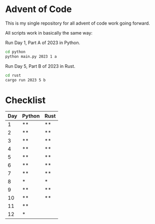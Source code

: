 # Advent of Code

This is my single repository for all advent of code work going forward.


All scripts work in basically the same way:


Run Day 1, Part A of 2023 in Python.
```bash
cd python
python main.py 2023 1 a
```

Run Day 5, Part B of 2023 in Rust.
```bash
cd rust
cargo run 2023 5 b
```


# Checklist

|  Day | Python | Rust |
|  --- | ------ | ---- |
|   1  |   **   |  **  |
|   2  |   **   |  **  |
|   3  |   **   |  **  |
|   4  |   **   |  **  |
|   5  |   **   |  **  |
|   6  |   **   |  **  |
|   7  |   **   |  **  |
|   8  |   *    |  *   |
|   9  |   **   |  **  |
|  10  |   **   |  **  |
|  11  |   **   |      |
|  12  |   *    |      |
